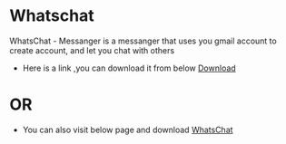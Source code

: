 # Whatschat
WhatsChat - Messanger is a  messanger that uses you gmail account to create account, and let you chat with others

* Here is a link ,you can download it from below
[Download](https://github.com/Sahil-Coder1/Whatschat/raw/main/Whatschat.apk)

# OR

* You can also visit below page and download
[WhatsChat](https://sahil-coder1.github.io/Whatschat/)

